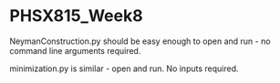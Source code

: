 # PHSX815_Week8

NeymanConstruction.py should be easy enough to open and run - no command line arguments required.

minimization.py is similar - open and run. No inputs required.
